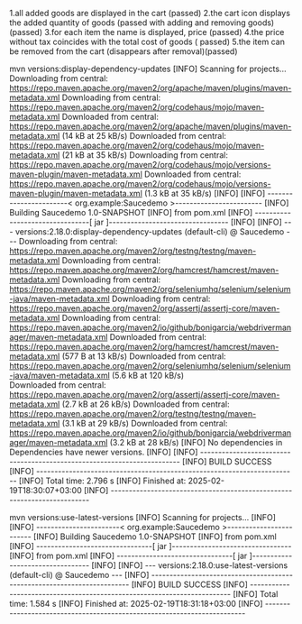 1.all added goods are displayed in the cart (passed)
2.the cart icon displays the added quantity of goods (passed with adding and removing goods)(passed)
3.for each item the name is displayed, price  (passed)
4.the price without tax coincides with the total cost of goods (
passed)
5.the item can be removed from the cart (disappears after removal)(passed)



mvn versions:display-dependency-updates
[INFO] Scanning for projects...
Downloading from central: https://repo.maven.apache.org/maven2/org/apache/maven/plugins/maven-metadata.xml
Downloading from central: https://repo.maven.apache.org/maven2/org/codehaus/mojo/maven-metadata.xml
Downloaded from central: https://repo.maven.apache.org/maven2/org/apache/maven/plugins/maven-metadata.xml (14 kB at 25 kB/s)
Downloaded from central: https://repo.maven.apache.org/maven2/org/codehaus/mojo/maven-metadata.xml (21 kB at 35 kB/s)
Downloading from central: https://repo.maven.apache.org/maven2/org/codehaus/mojo/versions-maven-plugin/maven-metadata.xml
Downloaded from central: https://repo.maven.apache.org/maven2/org/codehaus/mojo/versions-maven-plugin/maven-metadata.xml (1.3 kB at 35 kB/s)
[INFO]
[INFO] -----------------------< org.example:Saucedemo >------------------------
[INFO] Building Saucedemo 1.0-SNAPSHOT
[INFO]   from pom.xml
[INFO] --------------------------------[ jar ]---------------------------------
[INFO]
[INFO] --- versions:2.18.0:display-dependency-updates (default-cli) @ Saucedemo ---
Downloading from central: https://repo.maven.apache.org/maven2/org/testng/testng/maven-metadata.xml
Downloading from central: https://repo.maven.apache.org/maven2/org/hamcrest/hamcrest/maven-metadata.xml
Downloading from central: https://repo.maven.apache.org/maven2/org/seleniumhq/selenium/selenium-java/maven-metadata.xml
Downloading from central: https://repo.maven.apache.org/maven2/org/assertj/assertj-core/maven-metadata.xml
Downloading from central: https://repo.maven.apache.org/maven2/io/github/bonigarcia/webdrivermanager/maven-metadata.xml
Downloaded from central: https://repo.maven.apache.org/maven2/org/hamcrest/hamcrest/maven-metadata.xml (577 B at 13 kB/s)
Downloaded from central: https://repo.maven.apache.org/maven2/org/seleniumhq/selenium/selenium-java/maven-metadata.xml (5.6 kB at 120 kB/s)        
Downloaded from central: https://repo.maven.apache.org/maven2/org/assertj/assertj-core/maven-metadata.xml (2.7 kB at 26 kB/s)
Downloaded from central: https://repo.maven.apache.org/maven2/org/testng/testng/maven-metadata.xml (3.1 kB at 29 kB/s)
Downloaded from central: https://repo.maven.apache.org/maven2/io/github/bonigarcia/webdrivermanager/maven-metadata.xml (3.2 kB at 28 kB/s)
[INFO] No dependencies in Dependencies have newer versions.
[INFO]
[INFO] ------------------------------------------------------------------------
[INFO] BUILD SUCCESS
[INFO] ------------------------------------------------------------------------
[INFO] Total time:  2.796 s
[INFO] Finished at: 2025-02-19T18:30:07+03:00
[INFO] ------------------------------------------------------------------------


mvn versions:use-latest-versions
[INFO] Scanning for projects...
[INFO]
[INFO] -----------------------< org.example:Saucedemo >------------------------
[INFO] Building Saucedemo 1.0-SNAPSHOT
[INFO]   from pom.xml
[INFO] --------------------------------[ jar ]---------------------------------
[INFO]   from pom.xml
[INFO] --------------------------------[ jar ]---------------------------------
[INFO]
[INFO] --- versions:2.18.0:use-latest-versions (default-cli) @ Saucedemo ---
[INFO] ------------------------------------------------------------------------
[INFO] BUILD SUCCESS
[INFO] ------------------------------------------------------------------------
[INFO] Total time:  1.584 s
[INFO] Finished at: 2025-02-19T18:31:18+03:00
[INFO] ------------------------------------------------------------------------

